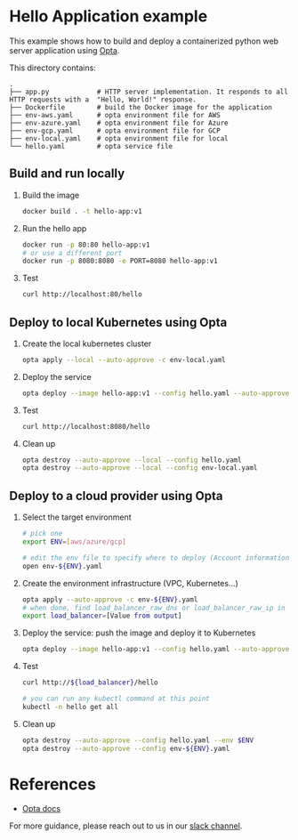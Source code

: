 # Hello Application example

This example shows how to build and deploy a containerized python web server
application using [Opta](https://github.com/run-x/opta).


This directory contains:

    .
    ├── app.py            # HTTP server implementation. It responds to all HTTP requests with a  "Hello, World!" response.
    ├── Dockerfile        # build the Docker image for the application
    ├── env-aws.yaml      # opta environment file for AWS
    ├── env-azure.yaml    # opta environment file for Azure
    ├── env-gcp.yaml      # opta environment file for GCP
    ├── env-local.yaml    # opta environment file for local
    └── hello.yaml        # opta service file

## Build and run locally


1. Build the image
    ```bash
    docker build . -t hello-app:v1
    ```
1. Run the hello app
    ```bash
    docker run -p 80:80 hello-app:v1
    # or use a different port
    docker run -p 8080:8080 -e PORT=8080 hello-app:v1
    ```
1. Test
    ```bash
    curl http://localhost:80/hello
    ```

## Deploy to local Kubernetes using Opta

1. Create the local kubernetes cluster
    ```bash
    opta apply --local --auto-approve -c env-local.yaml
    ```
1. Deploy the service
    ```bash
    opta deploy --image hello-app:v1 --config hello.yaml --auto-approve --env local
    ```
1. Test
    ```bash
    curl http://localhost:8080/hello
    ```
1. Clean up
    ```bash
    opta destroy --auto-approve --local --config hello.yaml
    opta destroy --auto-approve --local --config env-local.yaml
    ```

## Deploy to a cloud provider using Opta

1. Select the target environment
    ```bash
    # pick one
    export ENV=[aws/azure/gcp]

    # edit the env file to specify where to deploy (Account information)
    open env-${ENV}.yaml 
    ```
2. Create the environment infrastructure (VPC, Kubernetes...)
    ```bash
    opta apply --auto-approve -c env-${ENV}.yaml
    # when done, find load_balancer_raw_dns or load_balancer_raw_ip in the output and save it
    export load_balancer=[Value from output]
    ```
3. Deploy the service: push the image and deploy it to Kubernetes
    ```bash
    opta deploy --image hello-app:v1 --config hello.yaml --auto-approve --env $ENV
    ```
4. Test
    ```bash
    curl http://${load_balancer}/hello

    # you can run any kubectl command at this point
    kubectl -n hello get all
    ```
5. Clean up
    ```bash
    opta destroy --auto-approve --config hello.yaml --env $ENV
    opta destroy --auto-approve --config env-${ENV}.yaml
    ```

# References
* [Opta docs](https://docs.opta.dev)

For more guidance, please reach out to us in our [slack channel](https://slack.opta.dev).
